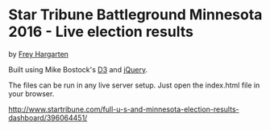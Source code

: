 Star Tribune Battleground Minnesota 2016 - Live election results
================

by [Frey Hargarten](https://github.com/jeffhargarten)

Built using Mike Bostock's [D3](https://github.com/mbostock/d3) and [jQuery](https://github.com/jquery/jquery).

The files can be run in any live server setup. Just open the index.html file in your browser.

http://www.startribune.com/full-u-s-and-minnesota-election-results-dashboard/396064451/